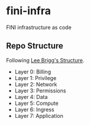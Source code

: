 # fini-infra

FINI infrastructure as code

## Repo Structure

Following [Lee Brigg's Structure](https://leebriggs.co.uk/blog/2023/08/17/structuring-iac).

* Layer 0: Billing
* Layer 1: Privilege
* Layer 2: Network
* Layer 3: Permissions
* Layer 4: Data
* Layer 5: Compute
* Layer 6: Ingress
* Layer 7: Application
